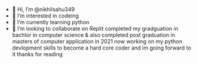 - 👋 Hi, I’m @nikhilsahu349
- 👀 I’m interested in codeing
- 🌱 I’m currently learning python
- 💞️ I’m looking to collaborate on Replit
completed my gradguation in bachlor in computer science &
also completed post graduation in masters of computer application in 2021
now working on my python devlopment skills to become a hard core coder and im going forward to it 
thanks for reading 
